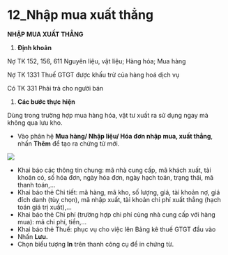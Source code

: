 # 12\_Nhập mua xuất thẳng

**NHẬP MUA XUẤT THẲNG**

1. **Định khoản**

Nợ TK 152, 156, 611                    Nguyên liệu, vật liệu; Hàng hóa; Mua hàng

Nợ TK 1331                                   Thuế GTGT được khấu trừ của hàng hoá dịch vụ

Có TK 331      Phải trả cho người bán

1. **Các bước thực hiện**

Dùng trong trường hợp mua hàng hóa, vật tư xuất ra sử dụng ngay mà không qua lưu kho.

* Vào phân hệ **Mua hàng/ Nhập liệu/ Hóa đơn nhập mua, xuất thẳng**, nhấn **Thêm** để tạo ra chứng từ mới.

![](<../.gitbook/assets/sb_0 (32).png>)

* Khai báo các thông tin chung: mã nhà cung cấp, mã khách xuất, tài khoản có, số hóa đơn, ngày hóa đơn, ngày hạch toán, trạng thái, mã thanh toán,…
* Khai báo thẻ Chi tiết: mã hàng, mã kho, số lượng, giá, tài khoản nợ, giá đích danh (tùy chọn), mã nhập xuất, tài khoản chi phí xuất thẳng (hạch toán giá trị xuất),…
* Khai báo thẻ Chi phí (trường hợp chi phí cùng nhà cung cấp với hàng mua): mã chi phí, tiền,…
* Khai báo thẻ Thuế: phục vụ cho việc lên Bảng kê thuế GTGT đầu vào
* Nhấn **Lưu.**
* Chọn biểu tượng **In** trên thanh công cụ để in chứng từ.
